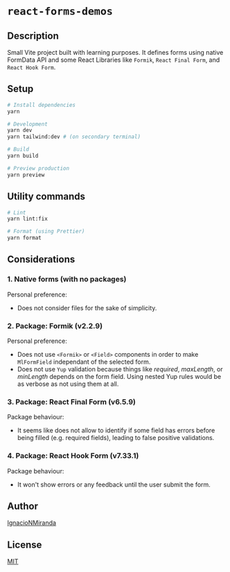 # `react-forms-demos`

## Description

Small Vite project built with learning purposes. It defines forms using native FormData API and some React Libraries like `Formik`, `React Final Form`, and `React Hook Form`.

## Setup

```bash
# Install dependencies
yarn

# Development
yarn dev
yarn tailwind:dev # (on secondary terminal)

# Build
yarn build

# Preview production
yarn preview

```

## Utility commands

```bash
# Lint
yarn lint:fix

# Format (using Prettier)
yarn format
```

## Considerations

### 1. Native forms (with no packages)

Personal preference:

* Does not consider files for the sake of simplicity.

### 2. Package: Formik (v2.2.9)

Personal preference:

* Does not use `<Formik>` or `<Field>` components in order to make `MlFormField` independant of the selected form.
* Does not use `Yup` validation because things like *required*, *maxLength*, or *minLength* depends on the form field. Using nested Yup rules would be as verbose as not using them at all.

### 3. Package: React Final Form (v6.5.9)

Package behaviour:

* It seems like does not allow to identify if some field has errors before being filled (e.g. required fields), leading to false positive validations.

### 4. Package: React Hook Form (v7.33.1)

Package behaviour:

* It won't show errors or any feedback until the user submit the form.

## Author

[IgnacioNMiranda](https://www.linkedin.com/in/ignacio-miranda-figueroa/)

## License

[MIT](LICENSE)
